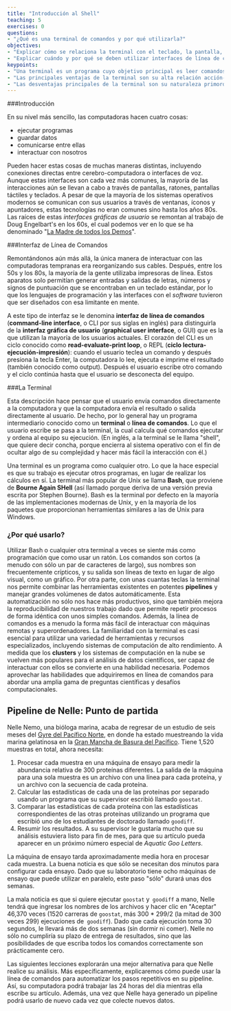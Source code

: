 ```yaml
---
title: "Introducción al Shell"
teaching: 5
exercises: 0
questions:
- "¿Qué es una terminal de comandos y por qué utilizarla?"
objectives:
- "Explicar cómo se relaciona la terminal con el teclado, la pantalla, el sistema operativo y los programas de los usuarios."
- "Explicar cuándo y por qué se deben utilizar interfaces de línea de comandos en lugar de interfaces gráficas."
keypoints:
- "Una terminal es un programa cuyo objetivo principal es leer comandos y ejecutar otros programas."
- "Las principales ventajas de la terminal son su alta relación acción-tecla, su soporte para la automatización de tareas repetitivas, y que puede utilizarse para acceder a otras máquinas en una red."
- "Las desventajas principales de la terminal son su naturaleza primordialmente textual y que sus comandos y operación pueden llegar a ser muy crípticos."
---
```


###Introducción

En su nivel más sencillo, las computadoras hacen cuatro cosas:

-   ejecutar programas
-   guardar datos
-   comunicarse entre ellas
-   interactuar con nosotros

Pueden hacer estas cosas de muchas maneras distintas, 
incluyendo conexiones directas entre cerebro-computadora o 
interfaces de voz. 
Aunque estas interfaces son cada vez más comunes, la mayoría de las interacciones aún se llevan a cabo a través de pantallas, ratones, pantallas táctiles y teclados.
A pesar de que la mayoría de los sistemas operativos modernos se comunican con sus 
usuarios a través de ventanas, íconos y apuntadores, estas tecnologías no eran
comunes sino hasta los años 80s. Las raíces de estas *interfaces gráficas de usuario*
se remontan al trabajo de Doug Engelbart's en los 60s, el cual podemos ver en lo que
se ha denominado "[La Madre de todos los Demos](http://www.youtube.com/watch?v=a11JDLBXtPQ)".

###Interfaz de Línea de Comandos

Remontándonos aún más allá, 
la única manera de interactuar con las computadoras tempranas era reorganizando 
sus cables. 
Después, entre los 50s y los 80s, la mayoría de la gente utilizaba impresoras de línea.
Estos aparatos solo permitían generar entradas y salidas de letras, números y signos 
de puntuación que se encontraban en un teclado estándar, por lo que los lenguajes 
de programación y las interfaces con el *software* tuvieron que ser diseñados con esa 
limitante en mente. 

A este tipo de interfaz se le denomina **interfaz de línea de comandos** 
(**command-line interface**, o CLI por sus siglas en inglés) para distinguirla de la 
**interfaz gráfica de usuario** (**graphical user interface**, o GUI) que es la 
que utilizan la mayoría de los usuarios actuales.
El corazón del CLI es un ciclo conocido como **read-evaluate-print loop**, o REPL 
(**ciclo lectura-ejecución-impresión**):
cuando el usuario teclea un comando y después presiona la tecla Enter, 
la computadora lo lee, 
ejecuta
e imprime el resultado (también conocido como output).
Después el usuario escribe otro comando y el ciclo continúa hasta que el 
usuario se desconecta del equipo. 

###La Terminal

Esta descripción hace pensar que el usuario envía comandos directamente a la computadora
y que la computadora envía el resultado o salida directamente al usuario.
De hecho,
por lo general hay un programa intermediario conocido como un
**terminal** o **línea de comandos**.
Lo que el usuario escribe se pasa a la terminal,
la cual calcula qué comandos ejecutar y ordena al equipo su ejecución.
(En inglés, a la terminal se le llama "shell", que quiere decir concha, porque encierra al sistema operativo
con el fin de ocultar algo de su complejidad y hacer más fácil la interacción con él.)

Una terminal es un programa como cualquier otro.
Lo que la hace especial es que su trabajo es ejecutar otros programas, 
en lugar de realizar los cálculos en sí.
La terminal más popular de Unix se llama **Bash**, que proviene de **Bourne Again SHell**
(así llamado porque deriva de una versión previa escrita por Stephen Bourne).
Bash es la terminal por defecto en la mayoría de las implementaciones modernas de Unix,
y en la mayoría de los paquetes que proporcionan herramientas similares a las de Unix 
para Windows.

### ¿Por qué usarlo?

Utilizar Bash o cualquier otra terminal
a veces se siente más como programación que como usar un ratón.
Los comandos son cortos (a menudo con sólo un par de caracteres de largo),
sus nombres son frecuentemente crípticos,
y su salida son líneas de texto en lugar de algo visual, como un gráfico.
Por otra parte,
con unas cuantas teclas la terminal nos permite combinar las herramientas existentes en
potentes **pipelines** y manejar grandes volúmenes de datos automáticamente. Esta automatización
no sólo nos hace más productivos, sino que también mejora la reproducibilidad de nuestros 
trabajo dado que permite repetir procesos de forma idéntica con unos simples comandos.
Además, la línea de comandos es a menudo la forma más fácil de interactuar con máquinas remotas y superordenadores.
La familiaridad con la terminal es casi esencial para utilizar una variedad de herramientas y recursos especializados,
incluyendo sistemas de computación de alto rendimiento.
A medida que los **clusters** y los sistemas de computación en la nube se vuelven más 
populares para el análisis de datos científicos,
ser capaz de interactuar con ellos se convierte en una habilidad necesaria.
Podemos aprovechar las habilidades que adquiriremos en línea de comandos
para abordar una amplia gama de preguntas científicas y desafíos computacionales.

## Pipeline de Nelle: Punto de partida

Nelle Nemo, una bióloga marina,
acaba de regresar de un estudio de seis meses del 
[Gyre del Pacífico Norte](http://en.wikipedia.org/wiki/North_Pacific_Gyre),
en donde ha estado muestreando la vida marina gelatinosa en la
[Gran Mancha de Basura del Pacífico](http://en.wikipedia.org/wiki/Great_Pacific_Garbage_Patch).
Tiene 1,520 muestras en total, ahora necesita:

1. Procesar cada muestra en una máquina de ensayo
 para medir la abundancia relativa de 300 proteínas diferentes.
 La salida de la máquina para una sola muestra es
 un archivo con una línea para cada proteína, y un archivo con la secuencia de cada proteína. 
2. Calcular las estadísticas de cada una de las proteínas por separado
 usando un programa que su supervisor escribió llamado `goostat`.
3. Comparar las estadísticas de cada proteína con las estadísticas correspondientes de las otras proteínas
 utilizando un programa que escribió uno de los estudiantes de doctorado llamado `goodiff`.
4. Resumir los resultados.
 A su supervisor le gustaría mucho que su análisis estuviera listo para fin de mes,
  para que su artículo pueda aparecer en un próximo número especial de *Aquatic Goo Letters*.

La máquina de ensayo tarda aproximadamente media hora en procesar cada muestra.
La buena noticia es que
sólo se necesitan dos minutos para configurar cada ensayo.
Dado que su laboratorio tiene ocho máquinas de ensayo que puede utilizar en paralelo,
este paso "sólo" durará unas dos semanas.

La mala noticia es que si quiere ejecutar `goostat` y` goodiff` a mano,
Nelle tendrá que ingresar los nombres de los archivos y hacer clic en "Aceptar" 46,370 veces
(1520 carreras de `goostat`, más 300 * 299/2 (la mitad de 300 veces 299) ejecuciones de` goodiff`).
Dado que cada ejecución toma 30 segundos,
le llevará más de dos semanas (sin dormir ni comer).
Nelle no sólo no cumpliría su plazo de entrega de resultados,
sino que las posibilidades de que escriba todos los comandos correctamente son prácticamente cero.

Las siguientes lecciones explorarán una mejor alternativa para que Nelle realice su análisis.
Más específicamente,
explicaremos cómo puede usar la línea de comandos
para automatizar los pasos repetitivos en su pipeline. Así, su computadora podrá trabajar las 24 horas del día mientras ella escribe su artículo.
Además,
una vez que Nelle haya generado un pipeline
podrá usarlo de nuevo cada vez que colecte nuevos datos.

